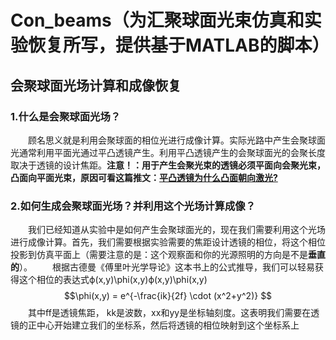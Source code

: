 # Con_beams（为汇聚球面光束仿真和实验恢复所写，提供基于MATLAB的脚本）

## 会聚球面光场计算和成像恢复

### 1.什么是会聚球面光场？
&emsp;&emsp;顾名思义就是利用会聚球面的相位光进行成像计算。实际光路中产生会聚球面光通常利用平面光通过平凸透镜产生。利用平凸透镜产生的会聚球面光的会聚长度取决于透镜的设计焦距。**注意！：用于产生会聚光束的透镜必须平面向会聚光束，凸面向平面光束，原因可看这篇推文：[平凸透镜为什么凸面朝向激光?](https://mp.weixin.qq.com/s/JY62Ytsw8qgKvRj2r8LFzg)**

### 2.如何生成会聚球面光场？并利用这个光场计算成像？
&emsp;&emsp;我们已经知道从实验中是如何产生会聚球面光的，现在我们需要利用这个光场进行成像计算。首先，我们需要根据实验需要的焦距设计透镜的相位，将这个相位投影到仿真平面上（需要注意的是：这个观察面和你的光源照明的方向是不是**垂直的**）。
&emsp;&emsp;根据古德曼《傅里叶光学导论》这本书上的公式推导，我们可以轻易获得这个相位的表达式ϕ(x,y)\phi(x,y)ϕ(x,y)\phi(x,y)
$$\phi(x,y) = e^{-\frac{ik}{2f} \cdot (x^2+y^2)} $$
&emsp;&emsp;其中ff是透镜焦距，
kk是波数，xx和yy是坐标轴刻度。这表明我们需要在透镜的正中心开始建立我们的坐标系，然后将透镜的相位映射到这个坐标系上
&emsp;&emsp;
